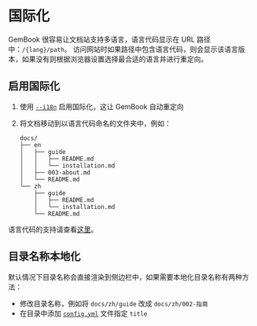 # 国际化

GemBook 很容易让文档站支持多语言，语言代码显示在 URL 路径中：`/{lang}/path`。
访问网站时如果路径中包含语言代码，则会显示该语言版本，如果没有则根据浏览器设置选择最合适的语言并进行重定向。

## 启用国际化

1. 使用 [`--i18n`](../002-cli.md#--i18n) 启用国际化，这让 GemBook 自动重定向
2. 将文档移动到以语言代码命名的文件夹中，例如：

   ```
   docs/
   ├── en
   │   ├── guide
   │   │   ├── README.md
   │   │   └── installation.md
   │   ├── 003-about.md
   │   └── README.md
   └── zh
       ├── guide
       │   ├── README.md
       │   └── installation.md
       └── README.md
   ```

语言代码的支持请查看[这里](https://github.com/mantou132/gem/tree/master/packages/gem-book/src/bin/lang.json)。

## 目录名称本地化

默认情况下目录名称会直接渲染到侧边栏中，如果需要本地化目录名称有两种方法：

- 修改目录名称，例如将 `docs/zh/guide` 改成 `docs/zh/002-指南`
- 在目录中添加 [`config.yml`](./004-metadata.md#dir) 文件指定 `title`
